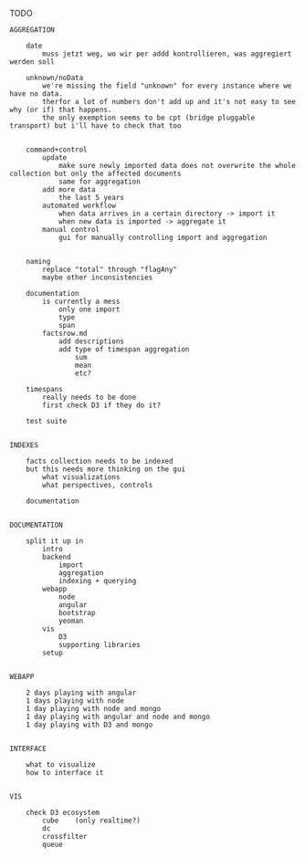 ﻿TODO

	AGGREGATION
	
		date
			muss jetzt weg, wo wir per addd kontrollieren, was aggregiert werden soll	
	
		unknown/noData
			we're missing the field "unknown" for every instance where we have no data. 
			therfor a lot of numbers don't add up and it's not easy to see why (or if) that happens.
			the only exemption seems to be cpt (bridge pluggable transport) but i'll have to check that too
		
			
		command+control
			update
				make sure newly imported data does not overwrite the whole collection but only the affected documents
				same for aggregation
			add more data
				the last 5 years
			automated workflow
				when data arrives in a certain directory -> import it
				when new data is imported -> aggregate it
			manual control
				gui for manually controlling import and aggregation
				
				
		naming
			replace "total" through "flagAny"
			maybe other inconsistencies
		
		documentation
			is currently a mess
				only one import
				type
				span
			factsrow.md
				add descriptions
				add type of timespan aggregation
					sum
					mean
					etc?
			
		timespans
			really needs to be done
			first check D3 if they do it?
		
		test suite
		
			
	INDEXES
	
		facts collection needs to be indexed
		but this needs more thinking on the gui
			what visualizations
			what perspectives, controls
		
		documentation

		
	DOCUMENTATION
		
		split it up in
			intro
			backend
				import
				aggregation
				indexing + querying
			webapp
				node
				angular
				bootstrap
				yeoman
			vis
				D3
				supporting libraries
			setup

			
	WEBAPP
	
		2 days playing with angular
		1 days playing with node
		1 day playing with node and mongo
		1 day playing with angular and node and mongo
		1 day playing with D3 and mongo
		
	
	INTERFACE
	
		what to visualize
		how to interface it
		
	
	VIS
	
		check D3 ecosystem
			cube	(only realtime?)
			dc
			crossfilter
			queue
		